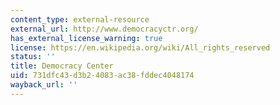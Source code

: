```yaml
---
content_type: external-resource
external_url: http://www.democracyctr.org/
has_external_license_warning: true
license: https://en.wikipedia.org/wiki/All_rights_reserved
status: ''
title: Democracy Center
uid: 731dfc43-d3b2-4083-ac38-fddec4048174
wayback_url: ''
---
```

